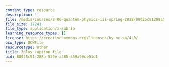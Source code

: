 ```yaml
---
content_type: resource
description: ''
file: /media/courses/8-06-quantum-physics-iii-spring-2018/80025c91288a529ea585559a99ce51d1_qaj4u42XZLg.vtt
file_size: 17241
file_type: application/x-subrip
learning_resource_types: []
license: https://creativecommons.org/licenses/by-nc-sa/4.0/
ocw_type: OCWFile
resourcetype: Other
title: 3play caption file
uid: 80025c91-288a-529e-a585-559a99ce51d1
---
```

